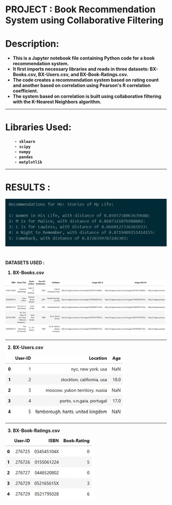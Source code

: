 # <b> PROJECT  : Book Recommendation System using Collaborative Filtering

# <b> Description: 
* This is a Jupyter notebook file containing Python code for a book recommendation system. 
* It first imports necessary libraries and reads in three datasets: BX-Books.csv, BX-Users.csv, and BX-Book-Ratings.csv.
* The code creates a recommendation system based on rating count and another based on correlation using Pearson's R correlation coefficient. 
* The system based on correlation is built using collaborative filtering with the K-Nearest Neighbors algorithm.

____________________________________________
        
# Libraries Used: 
        - sklearn
        - scipy
        - numpy
        - pandas
        - matplotlib


_______________________________________
# <b> RESULTS : 
![MyImage](image.jpg)


# <b> 
DATASETS USED  : 
1. BX-Books.csv

![MyImage](SET1.jpg)
________________
2. BX-Users.csv

![MyImage](SET2.jpg)
________________________
3. BX-Book-Ratings.csv

![MyImage](SET3.jpg)



